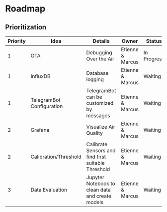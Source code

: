 # Roadmap


## Prioritization

Priority | Idea | Details | Owner | Status
-------- | -------- | -------- | -------- | --------
1 | OTA   | Debugging Over the Air   | Etienne & Marcus | In Progress 
1 | InfluxDB   | Database logging   | Etienne & Marcus | Waiting 
1 | TelegramBot Configuration   | TelegramBot can be customized by messages | Etienne & Marcus | Waiting 
2 | Grafana   | Visualize Air Quality   | Etienne & Marcus | Waiting 
2 | Calibration/Threshold   | Calibrate Sensors and find first suitable Threshold   | Etienne & Marcus | Waiting
3 | Data Evaluation   | Jupyter Notebook to clean data and create models   | Etienne & Marcus | Waiting
